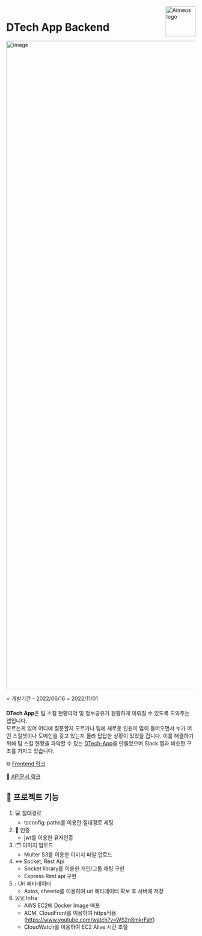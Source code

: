 <a href="https://dtech-app.vercel.app/">
    <img src="https://dcx-tech.s3.ap-northeast-2.amazonaws.com/chat/96eef3d803cc0f3318f93503b.png" alt="Aimeos logo" title="Aimeos" align="right" height="80" />
</a>

# DTech App Backend

<img width="1720" alt="image" src="https://user-images.githubusercontent.com/46738034/197947114-86c6a4a6-850e-4d4e-b45c-2da9984e942f.png">

<br/>

:star: 개발기간 - 2022/06/16 ~ 2022/11/01

**DTech App**은 팀 스킬 현황파악 및 정보공유가 원활하게 이뤄질 수 있도록 도와주는 앱입니다. <br/> 모르는게 있어 어디에 질문할지 모르거나 팀에 새로운 인원이 많이 들어오면서 누가 어떤 스킬셋이나 도메인을 갖고 있는지 몰라 답답한 상황이 있었을 겁니다. 이를 해결하기 위해 팀 스킬 현황을 파악할 수 있는 [DTech-App](https://dtech-app.vercel.app/)을 만들었으며 Slack 앱과 비슷한 구조를 가지고 있습니다.

🌐 <a href="https://github.com/biglol10/DTech_FE" target="_blank" rel="noopener noreferrer">Frontend 링크</a> <br/>

📄 <a href="https://documenter.getpostman.com/view/14863756/2s8YRjptSi" target="_blank" rel="noopener noreferrer">API문서 링크</a>

## 📝 프로젝트 기능

1. 💻 절대경로
   - tsconfig-paths를 이용한 절대경로 세팅
2. 🤖 인증
   - jwt를 이용한 유저인증
3. 🗂️ 이미지 업로드
   - Multer S3를 이용한 이미지 파일 업로드
4. ↔️ Socket, Rest Api
   - Socket library를 이용한 개인/그룹 채팅 구현
   - Express Rest api 구현
5. ℹ️ Url 메타데이터
   - Axios, cheerio를 이용하여 url 메타데이터 확보 후 서버에 저장
6. 🇦🇼 Infra
   - AWS EC2에 Docker Image 배포
   - ACM, CloudFront를 이용하여 https적용 (https://www.youtube.com/watch?v=WS2n8mkrFaY)
   - CloudWatch를 이용하여 EC2 Alive 시간 조절
